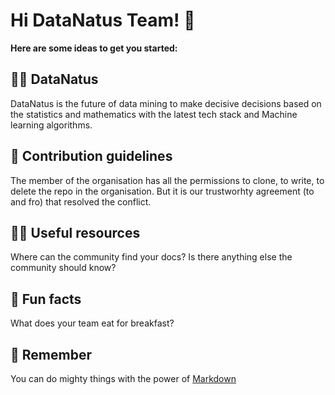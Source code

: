 # Hi DataNatus Team! 👋

**Here are some ideas to get you started:**

## 🙋‍♀️ DataNatus
DataNatus is the future of data mining to make decisive decisions based on the statistics and mathematics with the latest tech stack and Machine learning algorithms.

## 🌈 Contribution guidelines
The member of the organisation has all the permissions to clone, to write, to delete the repo in the organisation. But it is our trustworhty agreement (to and fro) that resolved the conflict.

## 👩‍💻 Useful resources
Where can the community find your docs? Is there anything else the community should know?

## 🍿 Fun facts
What does your team eat for breakfast?

## 🧙 Remember
You can do mighty things with the power of [Markdown](https://docs.github.com/github/writing-on-github/getting-started-with-writing-and-formatting-on-github/basic-writing-and-formatting-syntax)
